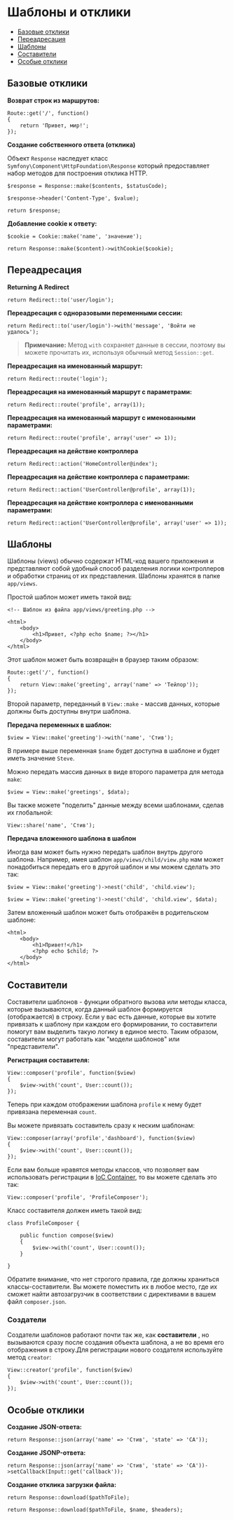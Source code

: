 # Шаблоны и отклики

- [Базовые отклики](#basic-responses)
- [Переадресация](#redirects)
- [Шаблоны](#views)
- [Составители](#view-composers)
- [Особые отклики](#special-responses)

<a name="basic-responses"></a>
## Базовые отклики

**Возврат строк из маршрутов:**

	Route::get('/', function()
	{
		return 'Привет, мир!';
	});

**Создание собственного ответа (отклика)**

Объект `Response` наследует класс `Symfony\Component\HttpFoundation\Response` который предоставляет набор методов для построения отклика HTTP.

	$response = Response::make($contents, $statusCode);

	$response->header('Content-Type', $value);

	return $response;

**Добавление cookie к ответу:**

	$cookie = Cookie::make('name', 'значение');

	return Response::make($content)->withCookie($cookie);

<a name="redirects"></a>
## Переадресация

**Returning A Redirect**

	return Redirect::to('user/login');

**Переадресация с одноразовыми переменными сессии:**
	
	return Redirect::to('user/login')->with('message', 'Войти не удалось');

> **Примечание:** Метод `with` сохраняет данные в сессии, поэтому вы можете прочитать их, используя обычный метод `Session::get`.

**Переадресация на именованный маршрут:**

	return Redirect::route('login');

**Переадресация на именованный маршрут с параметрами:**

	return Redirect::route('profile', array(1));

**Переадресация на именованный маршрут с именованными параметрами:**

	return Redirect::route('profile', array('user' => 1));

**Переадресация на действие контроллера**

	return Redirect::action('HomeController@index');

**Переадресация на действие контроллера с параметрами:**

	return Redirect::action('UserController@profile', array(1));

**Переадресация на действие контроллера с именованными параметрами:**

	return Redirect::action('UserController@profile', array('user' => 1));

<a name="views"></a>
## Шаблоны

Шаблоны (views) обычно содержат HTML-код вашего приложения и представляют собой удобный способ разделения логики контроллеров и обработки страниц от их представления. Шаблоны хранятся в папке `app/views`.

Простой шаблон может иметь такой вид:

	<!-- Шаблон из файла app/views/greeting.php -->

	<html>
		<body>
			<h1>Привет, <?php echo $name; ?></h1>
		</body>
	</html>

Этот шаблон может быть возвращён в браузер таким образом:

	Route::get('/', function()
	{
		return View::make('greeting', array('name' => 'Тейлор'));
	});

Второй параметр, переданный в `View::make` - массив данных, которые должны быть доступны внутри шаблона.

**Передача переменных в шаблон:**

	$view = View::make('greeting')->with('name', 'Стив');

В примере выше переменная `$name` будет доступна в шаблоне и будет иметь значение `Steve`.

Можно передать массив данных в виде второго параметра для метода `make`:

	$view = View::make('greetings', $data);

Вы также можете "поделить" данные между всеми шаблонами, сделав их глобальной:

	View::share('name', 'Стив');

**Передача вложенного шаблона в шаблон**

Иногда вам может быть нужно передать шаблон внутрь другого шаблона. Например, имея шаблон `app/views/child/view.php` нам может понадобиться передать его в другой шаблон и мы можем сделать это так:

	$view = View::make('greeting')->nest('child', 'child.view');

	$view = View::make('greeting')->nest('child', 'child.view', $data);

Затем вложенный шаблон может быть отображён в родительском шаблоне:

	<html>
		<body>
			<h1>Привет!</h1>
			<?php echo $child; ?>
		</body>
	</html>

<a name="view-composers"></a>
## Составители

Составители шаблонов - функции обратного вызова или методы класса, которые вызываются, когда данный шаблон формируется (отображается) в строку. Если у вас есть данные, которые вы хотите привязать к шаблону при каждом его формировании, то составители помогут вам выделить такую логику в единое место. Таким образом, составители могут работать как "модели шаблонов" или "представители".

**Регистрация составителя:**

	View::composer('profile', function($view)
	{
		$view->with('count', User::count());
	});

Теперь при каждом отображении шаблона `profile` к нему будет привязана переменная `count`.

Вы можете привязать составитель сразу к неским шаблонам:

    View::composer(array('profile','dashboard'), function($view)
    {
        $view->with('count', User::count());
    });

Если вам больше нравятся методы классов, что позволяет вам использовать регистрации в [IoC Container](/docs/ioc), то вы можете сделать это так:

	View::composer('profile', 'ProfileComposer');

Класс составителя должен иметь такой вид:

	class ProfileComposer {

		public function compose($view)
		{
			$view->with('count', User::count());
		}

	}

Обратите внимание, что нет строгого правила, где должны храниться классы-составители. Вы можете поместить их в любое место, где их сможет найти автозагрузчик в соответствии с директивами в вашем файл `composer.json`.

### Создатели

Создатели шаблонов работают почти так же, как **составители** , но вызываются сразу после создания объекта шаблона, а не во время его отображения в строку.Для регистрации нового создателя используйте метод `creator`:

	View::creator('profile', function($view)
	{
		$view->with('count', User::count());
	});

<a name="special-responses"></a>
## Особые отклики

**Создание JSON-ответа:**

	return Response::json(array('name' => 'Стив', 'state' => 'CA'));

**Создание JSONP-ответа:**

	return Response::json(array('name' => 'Стив', 'state' => 'CA'))->setCallback(Input::get('callback'));

**Создание отклика загрузки файла:**

	return Response::download($pathToFile);

	return Response::download($pathToFile, $name, $headers);
